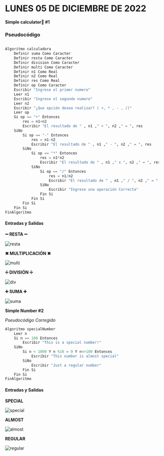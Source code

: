 # LUNES 05 DE DICIEMBRE DE 2022
**Simple calculator📱 #1**

### Pseudocódigo
```python

Algoritmo calculadora
	Definir suma Como Caracter
	Definir resta Como Caracter
	Definir division Como Caracter
	Definir multi Como Caracter
	Definir n1 Como Real
	Definir n2 Como Real
	Definir res Como Real
	Definir op Como Caracter
	Escribir "Ingrese el primer numero"
	Leer n1
	Escribir "Ingrese el segundo numero"
	Leer n2
	Escribir "¿Que opción desea realizar? ( +, * , - , /)"
	Leer op
	Si op == "+" Entonces
		res = n1+n2
		Escribir "El resultado de " , n1 ," + ", n2 ," = ", res
	SiNo 
		Si op == "-" Entonces
			res = n1-n2
			Escribir "El resultado de " , n1 ," - ", n2 ," = ", res
		SiNo
			Si op == "*" Entonces
				res = n1*n2
				Escribir "El resultado de " , n1 ," x ", n2 ," = ", res
			SiNo
				Si op == "/" Entonces
					res = n1/n2
					Escribir "El resultado de " , n1 ," / ", n2 ," = ", res
				SiNo
					Escribir "Ingrese una operación Correcta"
				Fin Si
			Fin Si
		Fin Si
	Fin Si
FinAlgoritmo

```
#### Entradas y Salidas
**➖ RESTA ➖**

![resta](https://user-images.githubusercontent.com/78062925/205770032-059fe5fd-af40-4626-80b6-12f20680bba6.png)

**✖ MULTIPLICACIÓN ✖**

![multi](https://user-images.githubusercontent.com/78062925/205770033-cb6dcbe7-dd33-45a6-8aff-6e843b426561.png)

**➗ DIVISIÓN ➗**

![div](https://user-images.githubusercontent.com/78062925/205770034-509d53b2-8868-4477-a210-80f8c6781707.png)

**➕ SUMA ➕**

![suma](https://user-images.githubusercontent.com/78062925/205770036-3d901097-80c5-4bf4-b531-0e9fc2162dd0.png)


**Simple Number #2**

*Pseudocódigo Corregido*

```python
Algoritmo specialNumber
	Leer n
	Si n == 100 Entonces
		Escribir "This is a special number!"
	SiNo
		Si n < 1000 Y n %10 = 0 Y n<>100 Entonces
			Escribir "This number is almost special"
		SiNo
			Escribir "Just a regular number"
		Fin Si
	Fin Si
FinAlgoritmo

```
#### Entradas y Salidas
**SPECIAL**

![special](https://user-images.githubusercontent.com/78062925/205776044-b4080ed4-9214-4121-acc7-bca065637546.png)

**ALMOST**

![almost](https://user-images.githubusercontent.com/78062925/205776045-7129ce8d-d537-46c4-bb70-c09e566dd87c.png)

**REGULAR**

![regular](https://user-images.githubusercontent.com/78062925/205776046-29996009-3c13-484b-b3f9-f8ef5f722549.png)







